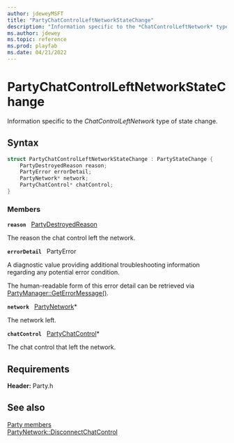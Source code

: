 ```yaml
---
author: jdeweyMSFT
title: "PartyChatControlLeftNetworkStateChange"
description: "Information specific to the *ChatControlLeftNetwork* type of state change."
ms.author: jdewey
ms.topic: reference
ms.prod: playfab
ms.date: 04/21/2022
---
```


# PartyChatControlLeftNetworkStateChange  

Information specific to the *ChatControlLeftNetwork* type of state change.  

## Syntax  
  
```cpp
struct PartyChatControlLeftNetworkStateChange : PartyStateChange {  
    PartyDestroyedReason reason;  
    PartyError errorDetail;  
    PartyNetwork* network;  
    PartyChatControl* chatControl;  
}  
```
  
### Members  
  
**`reason`** &nbsp; [PartyDestroyedReason](../enums/partydestroyedreason.md)  
  
The reason the chat control left the network.
  
**`errorDetail`** &nbsp; PartyError  
  
A diagnostic value providing additional troubleshooting information regarding any potential error condition.
  
The human-readable form of this error detail can be retrieved via [PartyManager::GetErrorMessage()](../classes/PartyManager/methods/partymanager_geterrormessage.md).
  
**`network`** &nbsp; [PartyNetwork](../classes/PartyNetwork/partynetwork.md)*  
  
The network left.
  
**`chatControl`** &nbsp; [PartyChatControl](../classes/PartyChatControl/partychatcontrol.md)*  
  
The chat control that left the network.
  
  
## Requirements  
  
**Header:** Party.h
  
## See also  
[Party members](../party_members.md)  
[PartyNetwork::DisconnectChatControl](../classes/PartyNetwork/methods/partynetwork_disconnectchatcontrol.md)
  
  
